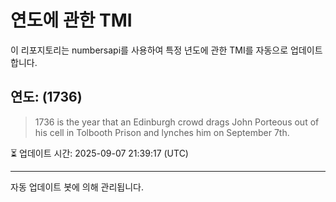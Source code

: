 
# 연도에 관한 TMI

이 리포지토리는 numbersapi를 사용하여 특정 년도에 관한 TMI를 자동으로 업데이트합니다.

## 연도: (1736)
> 1736 is the year that an Edinburgh crowd drags John Porteous out of his cell in Tolbooth Prison and lynches him on September 7th.

⏳ 업데이트 시간: 2025-09-07 21:39:17 (UTC)

---
자동 업데이트 봇에 의해 관리됩니다.
